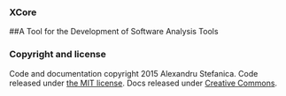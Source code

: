### XCore
##A Tool for the Development of Software Analysis Tools

### Copyright and license

Code and documentation copyright 2015 Alexandru Stefanica. Code released under [the MIT license](https://github.com/SAlexandru/Corex/blob/master/Licence). Docs released under [Creative Commons](https://github.com/SAlexandru/Corex/blob/master/Licence).
